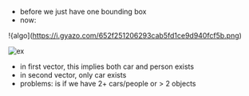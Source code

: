 - before we just have one bounding box
- now:

!{algo](https://i.gyazo.com/652f251206293cab5fd1ce9d940fcf5b.png)


![ex](https://i.gyazo.com/b8e6cd84c738eff213f8aa0801599e06.png)
  - in first vector, this implies both car and person exists
  - in second vector, only car exists
  - problems: is if we have 2+ cars/people or > 2 objects
  
